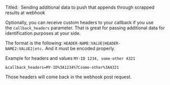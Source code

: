 Titled: 
Sending additional data to push that appends through scrapped results at webhook

Optionally, you can receive custom headers to your callback if you use the `callback_headers` parameter. That is great for passing additional data for identification purposes at your side.

The format is the following: `HEADER-NAME:VALUE|HEADER-NAME2:VALUE2|etc.` And it must be encoded properly.

Example for headers and values `MY-ID 1234, some-other 4321`

```
&callback_headers=MY-ID%3A1234%7Csome-other%3A4321
```
Those headers will come back in the webhook post request.